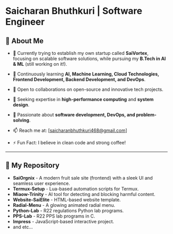 # **Saicharan Bhuthkuri | Software Engineer**

## 🚀 **About Me**

- 🔭 Currently trying to establish my own startup called **SaiVortex**, focusing on scalable software solutions, while pursuing my **B.Tech in AI & ML** (still working on it!).

- 🌱 Continuously learning **AI, Machine Learning, Cloud Technologies, Frontend Development, Backend Development, and DevOps**.

- 👯 Open to collaborations on open-source and innovative tech projects.

- 🤔 Seeking expertise in **high-performance computing** and **system design**.

- 💬 Passionate about **software development, DevOps, and problem-solving**.

- 📫 Reach me at: [saicharanbhuthkuri468@gmail.com]

- ⚡ Fun Fact: I believe in clean code and strong coffee!

---

## 📂 **My Repository**

- **SaiOrgnix** - A modern fruit sale site (frontend) with a sleek UI and seamless user experience.
- **Termux-Setup** - Lua-based automation scripts for Termux.
- **Miaow-Trinity** - AI tool for detecting and blocking harmful content.
- **Website-SaiElite** - HTML-based website template.
- **Radial-Menu** - A glowing animated radial menu.
- **Python-Lab** - R22 regulations Python lab programs.
- **PPS-Lab** - R22 PPS lab programs in C.
- **Impress** - JavaScript-based interactive project.
- and etc...
